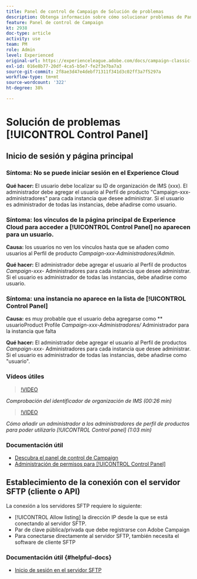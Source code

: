 ```yaml
---
title: Panel de control de Campaign de Solución de problemas
description: Obtenga información sobre cómo solucionar problemas de Panel de control de Campaign.
feature: Panel de control de Campaign
kt: 2938
doc-type: article
activity: use
team: PM
role: Admin
level: Experienced
original-url: https://experienceleague.adobe.com/docs/campaign-classic-learn/tutorials/administrating/control-panel-acc/trouble-shooting.html
exl-id: 016e8b77-20df-4ca5-b5e7-fe2f3e7ba7a3
source-git-commit: 2f8ae3d47e4debf71311f341d3c02ff3a7f5297a
workflow-type: tm+mt
source-wordcount: '322'
ht-degree: 38%

---
```


# Solución de problemas [!UICONTROL Control Panel]

## Inicio de sesión y página principal

### Síntoma: No se puede iniciar sesión en el Experience Cloud

**Qué hacer:**
El usuario debe localizar su ID de organización de IMS (xxx). El administrador debe agregar el usuario al Perfil de producto &quot;Campaign-xxx-administradores&quot; para cada instancia que desee administrar. Si el usuario es administrador de todas las instancias, debe añadirse como usuario.

### Síntoma: los vínculos de la página principal de Experience Cloud para acceder a [!UICONTROL Control Panel] no aparecen para un usuario.

**Causa:**
los usuarios no ven los vínculos hasta que se añaden como usuarios al Perfil de producto  _Campaign-xxx-Administradores/Admin_.

**Qué hacer:**
El administrador debe agregar el usuario al Perfil de productos  _Campaign-xxx-_  Administradores para cada instancia que desee administrar. Si el usuario es administrador de todas las instancias, debe añadirse como usuario.

### Síntoma: una instancia no aparece en la lista de [!UICONTROL Control Panel]

**Causa:**
es muy probable que el usuario deba agregarse como  ** usuarioProduct Profile  _Campaign-xxx-Administradores/_ Administrador para la instancia que falta

**Qué hacer:**
El administrador debe agregar el usuario al Perfil de productos  _Campaign-xxx-_  Administradores para cada instancia que desee administrar. Si el usuario es administrador de todas las instancias, debe añadirse como &quot;usuario&quot;.

### Vídeos útiles

>[!VIDEO](https://video.tv.adobe.com/v/27183?quality=12)

*Comprobación del identificador de organización de IMS (00:26 min)*

>[!VIDEO](https://video.tv.adobe.com/v/27147?quality=12)

*Cómo añadir un administrador a los administradores de perfil de productos para poder utilizarlo [!UICONTROL Control panel] (1:03 min)*

### Documentación útil

* [Descubra el panel de control de Campaign](https://experienceleague.adobe.com/docs/control-panel/using/control-panel-home.html?lang=es)
* [Administración de permisos para [!UICONTROL Control Panel]](https://experienceleague.adobe.com/docs/control-panel/using/control-panel-home.html?lang=en)

## Establecimiento de la conexión con el servidor SFTP (cliente o API)

La conexión a los servidores SFTP requiere lo siguiente:

* [!UICONTROL Allow listing] la dirección IP desde la que se está conectando al servidor SFTP.
* Par de clave pública/privada que debe registrarse con Adobe Campaign
* Para conectarse directamente al servidor SFTP, también necesita el software de cliente SFTP

### Documentación útil {#helpful-docs}

* [Inicio de sesión en el servidor SFTP](https://experienceleague.adobe.com/docs/control-panel/using/control-panel-home.html?lang=en)
